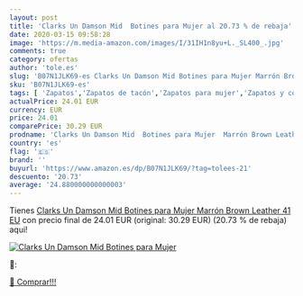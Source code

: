 ```yaml
---
layout: post
title: 'Clarks Un Damson Mid  Botines para Mujer al 20.73 % de rebaja'
date: 2020-03-15 09:58:28
image: 'https://m.media-amazon.com/images/I/31IH1n8yu+L._SL400_.jpg'
comments: true
category: ofertas
author: 'tole.es'
slug: 'B07N1JLK69-es Clarks Un Damson Mid Botines para Mujer Marrón Brown...'
sku: 'B07N1JLK69-es'
tags: [ 'Zapatos','Zapatos de tacón','Zapatos para mujer','Zapatos y complementos','botines', ]
actualPrice: 24.01 EUR
currency: EUR
price: 24.01
comparePrice: 30.29 EUR
prodname: 'Clarks Un Damson Mid  Botines para Mujer  Marrón Brown Leather  41 EU'
country: 'es'
flag: '🇪🇸'
brand: ''
buyurl: 'https://www.amazon.es/dp/B07N1JLK69/?tag=tolees-21'
descuento: '20.73'
average: '24.880000000000003'
---
```


Tienes [Clarks Un Damson Mid  Botines para Mujer  Marrón Brown Leather  41 EU](https://www.amazon.es/dp/B07N1JLK69/?tag=tolees-21) con precio final de  24.01 EUR (original: 30.29 EUR) (20.73 %  de rebaja) aqui!

[![Clarks Un Damson Mid  Botines para Mujer](https://m.media-amazon.com/images/I/31IH1n8yu+L._SL400_.jpg)](https://www.amazon.es/dp/B07N1JLK69/?tag=tolees-21)

🔎:


[🛒 Comprar!!!](https://www.amazon.es/dp/B07N1JLK69/?tag=tolees-21)
